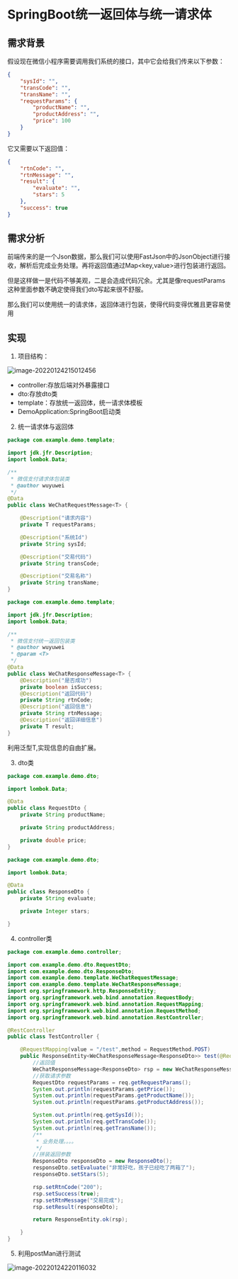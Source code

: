 # SpringBoot统一返回体与统一请求体

## 需求背景

假设现在微信小程序需要调用我们系统的接口，其中它会给我们传来以下参数：

```json
{
    "sysId": "",
    "transCode": "",
    "transName": "",
    "requestParams": {
        "productName": "",
        "productAddress": "",
        "price": 100
    }
}
```

它又需要以下返回值：

```json
{
    "rtnCode": "",
    "rtnMessage": "",
    "result": {
        "evaluate": "",
        "stars": 5
    },
    "success": true
}
```

## 需求分析

前端传来的是一个Json数据，那么我们可以使用FastJson中的JsonObject进行接收，解析后完成业务处理。再将返回值通过Map<key,value>进行包装进行返回。

但是这样做一是代码不够美观，二是会造成代码冗余。尤其是像requestParams这种里面参数不确定使得我们dto写起来很不舒服。

那么我们可以使用统一的请求体，返回体进行包装，使得代码变得优雅且更容易使用

## 实现

1. 项目结构：

![image-20220124215012456](https://md-img-market.oss-cn-beijing.aliyuncs.com/img/image-20220124215012456.png)

* controller:存放后端对外暴露接口
* dto:存放dto类
* template：存放统一返回体，统一请求体模板
* DemoApplication:SpringBoot启动类

2. 统一请求体与返回体

```java
package com.example.demo.template;

import jdk.jfr.Description;
import lombok.Data;

/**
 * 微信支付请求体包装类
 * @author wuyuwei
 */
@Data
public class WeChatRequestMessage<T> {

    @Description("请求内容")
    private T requestParams;

    @Description("系统Id")
    private String sysId;

    @Description("交易代码")
    private String transCode;

    @Description("交易名称")
    private String transName;
}
```

```java
package com.example.demo.template;

import jdk.jfr.Description;
import lombok.Data;

/**
 * 微信支付统一返回包装类
 * @author wuyuwei
 * @param <T>
 */
@Data
public class WeChatResponseMessage<T> {
    @Description("是否成功")
    private boolean isSuccess;
    @Description("返回代码")
    private String rtnCode;
    @Description("返回信息")
    private String rtnMessage;
    @Description("返回详细信息")
    private T result;
}
```

利用泛型T,实现信息的自由扩展。

3. dto类

```java
package com.example.demo.dto;

import lombok.Data;

@Data
public class RequestDto {
    private String productName;

    private String productAddress;

    private double price;
}
```

```java
package com.example.demo.dto;

import lombok.Data;

@Data
public class ResponseDto {
    private String evaluate;

    private Integer stars;

}
```

4. controller类

```java
package com.example.demo.controller;

import com.example.demo.dto.RequestDto;
import com.example.demo.dto.ResponseDto;
import com.example.demo.template.WeChatRequestMessage;
import com.example.demo.template.WeChatResponseMessage;
import org.springframework.http.ResponseEntity;
import org.springframework.web.bind.annotation.RequestBody;
import org.springframework.web.bind.annotation.RequestMapping;
import org.springframework.web.bind.annotation.RequestMethod;
import org.springframework.web.bind.annotation.RestController;

@RestController
public class TestController {

    @RequestMapping(value = "/test",method = RequestMethod.POST)
    public ResponseEntity<WeChatResponseMessage<ResponseDto>> test(@RequestBody WeChatRequestMessage<RequestDto> req){
        //返回值
        WeChatResponseMessage<ResponseDto> rsp = new WeChatResponseMessage<>();
        //获取请求参数
        RequestDto requestParams = req.getRequestParams();
        System.out.println(requestParams.getPrice());
        System.out.println(requestParams.getProductName());
        System.out.println(requestParams.getProductAddress());

        System.out.println(req.getSysId());
        System.out.println(req.getTransCode());
        System.out.println(req.getTransName());
        /**
         * 业务处理。。。。
         */
        //拼装返回参数
        ResponseDto responseDto = new ResponseDto();
        responseDto.setEvaluate("非常好吃，孩子已经吃了两箱了");
        responseDto.setStars(5);

        rsp.setRtnCode("200");
        rsp.setSuccess(true);
        rsp.setRtnMessage("交易完成");
        rsp.setResult(responseDto);

        return ResponseEntity.ok(rsp);

    }
}
```

5. 利用postMan进行测试

![image-20220124220116032](https://md-img-market.oss-cn-beijing.aliyuncs.com/img/image-20220124220116032.png)

